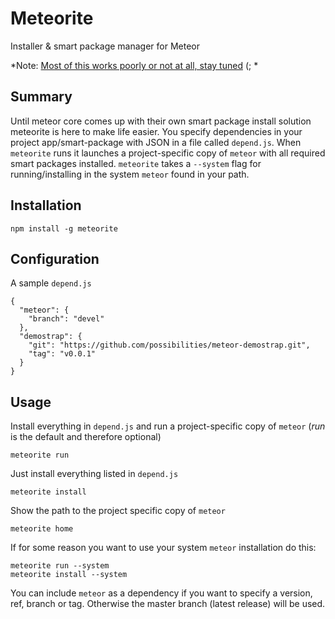 # Meteorite

Installer & smart package manager for Meteor

*Note: [Most of this works poorly or not at all, stay tuned](http://tom.preston-werner.com/2010/08/23/readme-driven-development.html) (; *

## Summary

Until meteor core comes up with their own smart package install solution meteorite is here to make life easier. You specify dependencies in your project app/smart-package with JSON in a file called `depend.js`. When `meteorite` runs it launches a project-specific copy of `meteor` with all required smart packages installed. `meteorite` takes a `--system` flag for running/installing in the system `meteor` found in your path.

## Installation

    npm install -g meteorite

## Configuration

A sample `depend.js`

    {
      "meteor": {
        "branch": "devel"
      },
      "demostrap": {
        "git": "https://github.com/possibilities/meteor-demostrap.git",
        "tag": "v0.0.1"
      }
    }

## Usage

Install everything in `depend.js` and run a project-specific copy of `meteor` (*run* is the default and therefore optional)

    meteorite run
    
Just install everything listed in `depend.js`

    meteorite install

Show the path to the project specific copy of `meteor`

    meteorite home

If for some reason you want to use your system `meteor` installation do this:

    meteorite run --system
    meteorite install --system

You can include `meteor` as a dependency if you want to specify a version, ref, branch or tag. Otherwise the master branch (latest release) will be used.